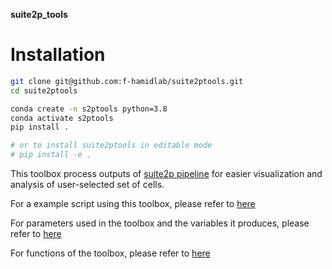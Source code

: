 **suite2p_tools** <br>

# Installation

```bash
git clone git@github.com:f-hamidlab/suite2ptools.git
cd suite2ptools

conda create -n s2ptools python=3.8
conda activate s2ptools
pip install .

# or to install suite2ptools in editable mode
# pip install -e . 
```

This toolbox process outputs of [suite2p pipeline](https://suite2p.readthedocs.io/en/latest/index.html) for easier visualization and analysis of user-selected set of cells.<br>

For a example script using this toolbox, please refer to [here](https://github.com/f-hamidlab/suite2ptools/blob/master/main.py)<br>

For parameters used in the toolbox and the variables it produces, please refer to [here](https://github.com/f-hamidlab/suite2ptools/wiki/Variables)<br>

For functions of the toolbox, please refer to [here](https://github.com/f-hamidlab/suite2ptools/wiki/Functions)<br>